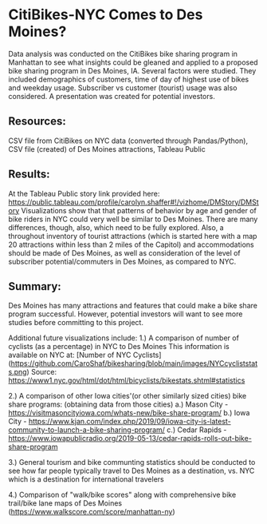 # CitiBikes-NYC Comes to Des Moines?
Data analysis was conducted on the CitiBikes bike sharing program in Manhattan to see what insights could be gleaned and applied to a proposed bike sharing program in Des Moines,
IA.  Several factors were studied.  They included demographics of customers, time of day of highest use of bikes and weekday usage.  Subscriber vs customer (tourist) usage was
also considered.  A presentation was created for potential investors.

## Resources:  
CSV file from CitiBikes on NYC data (converted through Pandas/Python), CSV file (created) of Des Moines attractions, Tableau Public

## Results:
At the Tableau Public story link provided here:
https://public.tableau.com/profile/carolyn.shaffer#!/vizhome/DMStory/DMStory
Visualizations show that that patterns of behavior by age and gender of bike riders in NYC could very well be similar to Des Moines.  There are many differences, though, also,
which need to be fully explored.  Also, a throughout inventory of tourist attractions (which is started here with a map 20 attractions within less than 2 miles of the Capitol)
and accommodations should be made of Des Moines, as well as consideration of the level of subscriber potential/commuters in Des Moines, as compared to NYC.

## Summary:
Des Moines has many attractions and features that could make a bike share program successful.  However, potential investors will want to see more studies before committing to
this project.

Additional future visualizations include: 
1.) A comparison of number of cyclists (as a percentage) in NYC to Des Moines
This information is available on NYC at:
[Number of NYC Cyclists] (https://github.com/CaroShaf/bikesharing/blob/main/images/NYCcycliststats.png)
Source: https://www1.nyc.gov/html/dot/html/bicyclists/bikestats.shtml#statistics

2.) A comparison of other Iowa cities'(or other similarly sized cities) bike share programs: (obtaining data from those cities)
  a.) Mason City - https://visitmasoncityiowa.com/whats-new/bike-share-program/
  b.) Iowa City - https://www.kjan.com/index.php/2019/09/iowa-city-is-latest-community-to-launch-a-bike-sharing-program/
  c.) Cedar Rapids - https://www.iowapublicradio.org/2019-05-13/cedar-rapids-rolls-out-bike-share-program
  
3.) General tourism and bike communting statistics should be conducted to see how far people typically travel to Des Moines as a destination, vs. NYC which is a destination for international travelers

4.) Comparison of "walk/bike scores" along with comprehensive bike trail/bike lane maps of Des Moines  (https://www.walkscore.com/score/manhattan-ny)
  


